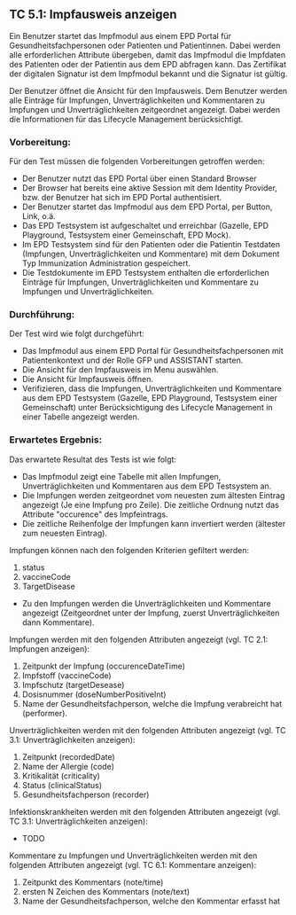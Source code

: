 
## TC 5.1: Impfausweis anzeigen

Ein Benutzer startet das Impfmodul aus einem EPD Portal für Gesundheitsfachpersonen oder Patienten und Patientinnen.  Dabei werden alle erforderlichen Attribute übergeben, damit das Impfmodul die Impfdaten des Patienten oder der Patientin aus dem EPD abfragen kann. Das Zertifikat der digitalen Signatur ist dem Impfmodul bekannt und die Signatur ist gültig.

Der Benutzer öffnet die Ansicht für den Impfausweis. Dem Benutzer werden alle Einträge für Impfungen, Unverträglichkeiten und Kommentaren zu Impfungen und Unverträglichkeiten zeitgeordnet angezeigt. Dabei werden die Informationen für das Lifecycle Management berücksichtigt.


### Vorbereitung:

Für den Test müssen die folgenden Vorbereitungen getroffen werden:
- Der Benutzer nutzt das EPD Portal über einen Standard Browser
- Der Browser hat bereits eine aktive Session mit dem Identity Provider, bzw. der Benutzer hat sich im EPD Portal authentisiert.
- Der Benutzer startet das Impfmodul aus dem EPD Portal, per Button, Link, o.ä.  
- Das EPD Testsystem ist aufgeschaltet und erreichbar (Gazelle, EPD Playground, Testsystem einer Gemeinschaft, EPD Mock).
- Im EPD Testsystem sind für den Patienten oder die Patientin Testdaten (Impfungen, Unverträglichkeiten und Kommentare) mit dem Dokument Typ Immunization Administration gespeichert.
- Die Testdokumente im EPD Testsystem enthalten die erforderlichen Einträge für Impfungen, Unverträglichkeiten und Kommentare zu Impfungen und Unverträglichkeiten.


### Durchführung:

Der Test wird wie folgt durchgeführt:

- Das Impfmodul aus einem EPD Portal für Gesundheitsfachpersonen mit Patientenkontext und der Rolle GFP und ASSISTANT starten.
- Die Ansicht für den Impfausweis im Menu auswählen.
- Die Ansicht für Impfausweis öffnen.
- Verifizieren, dass die Impfungen, Unverträglichkeiten und Kommentare aus dem EPD Testsystem (Gazelle, EPD Playground, Testsystem einer Gemeinschaft) unter Berücksichtigung des Lifecycle Management in einer Tabelle angezeigt werden.


### Erwartetes Ergebnis:

Das erwartete Resultat des Tests ist wie folgt:
- Das Impfmodul zeigt eine Tabelle mit allen Impfungen, Unverträglichkeiten und Kommentaren aus dem EPD Testsystem an.
- Die Impfungen werden zeitgeordnet vom neuesten zum ältesten Eintrag angezeigt (Je eine Impfung pro Zeile). Die zeitliche Ordnung nutzt das Attribute "occurence" des Impfeintrags.
- Die zeitliche Reihenfolge der Impfungen kann invertiert werden (ältester zum neuesten Eintrag).

Impfungen können nach den folgenden Kriterien gefiltert werden:  
1.	status
2.	vaccineCode
3.	TargetDisease

- Zu den Impfungen werden die Unverträglichkeiten und Kommentare angezeigt (Zeitgeordnet unter der Impfung, zuerst Unverträglichkeiten dann Kommentare).    

Impfungen werden mit den folgenden Attributen angezeigt (vgl. TC 2.1: Impfungen anzeigen):
1.	Zeitpunkt der Impfung (occurenceDateTime)
2.	Impfstoff (vaccineCode)
3.	Impfschutz (targetDesease)
4.	Dosisnummer (doseNumberPositiveInt)
5.	Name der Gesundheitsfachperson, welche die Impfung verabreicht hat (performer).

Unverträglichkeiten werden mit den folgenden Attributen angezeigt (vgl. TC 3.1: Unverträglichkeiten anzeigen):
1.	Zeitpunkt (recordedDate)
2.	Name der Allergie (code)
3.	Kritikalität (criticality)
4.	Status (clinicalStatus)
5.	Gesundheitsfachperson (recorder)

Infektionskrankheiten werden mit den folgenden Attributen angezeigt (vgl. TC 3.1: Unverträglichkeiten anzeigen):
- TODO

Kommentare zu Impfungen und Unverträglichkeiten werden mit den folgenden Attributen angezeigt (vgl. TC 6.1: Kommentare anzeigen):
1.	Zeitpunkt des Kommentars (note/time)
2.	ersten N Zeichen des Kommentars (note/text)
3.	Name der Gesundheitsfachperson, welche den Kommentar erfasst hat
